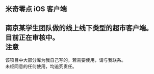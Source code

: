 米奇零点 iOS 客户端
----
南京某学生团队做的线上线下类型的超市客户端。 <br />
目前正在审核中。
<br />
注意
----
该项目中大部分库为我自己写的，若需要使用，请与我联系。<br />
未经同意的任何使用，均追究责任。
